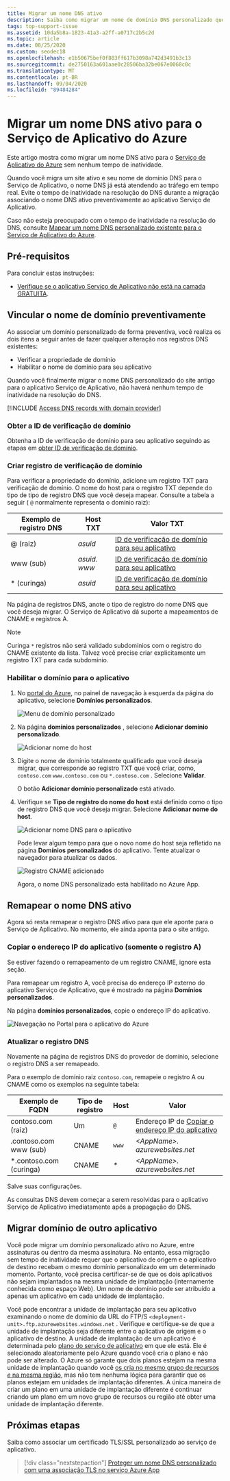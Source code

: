 ```yaml
---
title: Migrar um nome DNS ativo
description: Saiba como migrar um nome de domínio DNS personalizado que já está atribuído a um site ativo ao Serviço de Aplicativo do Azure sem nenhum tempo de inatividade.
tags: top-support-issue
ms.assetid: 10da5b8a-1823-41a3-a2ff-a0717c2b5c2d
ms.topic: article
ms.date: 08/25/2020
ms.custom: seodec18
ms.openlocfilehash: e1b50675bef0f883ff617b3098a742d3491b3c13
ms.sourcegitcommit: de2750163a601aae0c28506ba32be067e0068c0c
ms.translationtype: MT
ms.contentlocale: pt-BR
ms.lasthandoff: 09/04/2020
ms.locfileid: "89484284"
---
```

# <a name="migrate-an-active-dns-name-to-azure-app-service"></a>Migrar um nome DNS ativo para o Serviço de Aplicativo do Azure

Este artigo mostra como migrar um nome DNS ativo para o [Serviço de Aplicativo do Azure](../app-service/overview.md) sem nenhum tempo de inatividade.

Quando você migra um site ativo e seu nome de domínio DNS para o Serviço de Aplicativo, o nome DNS já está atendendo ao tráfego em tempo real. Evite o tempo de inatividade na resolução do DNS durante a migração associando o nome DNS ativo preventivamente ao aplicativo Serviço de Aplicativo.

Caso não esteja preocupado com o tempo de inatividade na resolução do DNS, consulte [Mapear um nome DNS personalizado existente para o Serviço de Aplicativo do Azure](app-service-web-tutorial-custom-domain.md).

## <a name="prerequisites"></a>Pré-requisitos

Para concluir estas instruções:

- [Verifique se o aplicativo Serviço de Aplicativo não está na camada GRATUITA](app-service-web-tutorial-custom-domain.md#checkpricing).

## <a name="bind-the-domain-name-preemptively"></a>Vincular o nome de domínio preventivamente

Ao associar um domínio personalizado de forma preventiva, você realiza os dois itens a seguir antes de fazer qualquer alteração nos registros DNS existentes:

- Verificar a propriedade de domínio
- Habilitar o nome de domínio para seu aplicativo

Quando você finalmente migrar o nome DNS personalizado do site antigo para o aplicativo Serviço de Aplicativo, não haverá nenhum tempo de inatividade na resolução do DNS.

[!INCLUDE [Access DNS records with domain provider](../../includes/app-service-web-access-dns-records.md)]

### <a name="get-domain-verification-id"></a>Obter a ID de verificação de domínio

Obtenha a ID de verificação de domínio para seu aplicativo seguindo as etapas em [obter ID de verificação de domínio](app-service-web-tutorial-custom-domain.md#get-a-domain-verification-id).

### <a name="create-domain-verification-record"></a>Criar registro de verificação de domínio

Para verificar a propriedade do domínio, adicione um registro TXT para verificação de domínio. O nome do host para o registro TXT depende do tipo de tipo de registro DNS que você deseja mapear. Consulte a tabela a seguir ( `@` normalmente representa o domínio raiz):

| Exemplo de registro DNS | Host TXT | Valor TXT |
| - | - | - |
| \@ (raiz) | _asuid_ | [ID de verificação de domínio para seu aplicativo](app-service-web-tutorial-custom-domain.md#get-a-domain-verification-id) |
| www (sub) | _asuid. www_ | [ID de verificação de domínio para seu aplicativo](app-service-web-tutorial-custom-domain.md#get-a-domain-verification-id) |
| \* (curinga) | _asuid_ | [ID de verificação de domínio para seu aplicativo](app-service-web-tutorial-custom-domain.md#get-a-domain-verification-id) |

Na página de registros DNS, anote o tipo de registro do nome DNS que você deseja migrar. O Serviço de Aplicativo dá suporte a mapeamentos de CNAME e registros A.

> [!NOTE]
> Curinga `*` registros não será validado subdomínios com o registro do CNAME existente da lista. Talvez você precise criar explicitamente um registro TXT para cada subdomínio.

### <a name="enable-the-domain-for-your-app"></a>Habilitar o domínio para o aplicativo

1. No [portal do Azure](https://portal.azure.com), no painel de navegação à esquerda da página do aplicativo, selecione **Domínios personalizados**. 

    ![Menu de domínio personalizado](./media/app-service-web-tutorial-custom-domain/custom-domain-menu.png)

1. Na página **domínios personalizados** , selecione **Adicionar domínio personalizado**.

    ![Adicionar nome do host](./media/app-service-web-tutorial-custom-domain/add-host-name-cname.png)

1. Digite o nome de domínio totalmente qualificado que você deseja migrar, que corresponde ao registro TXT que você criar, como, `contoso.com` `www.contoso.com` ou `*.contoso.com` . Selecione **Validar**.

    O botão **Adicionar domínio personalizado** está ativado. 

1. Verifique se **Tipo de registro do nome do host** está definido como o tipo de registro DNS que você deseja migrar. Selecione **Adicionar nome do host**.

    ![Adicionar nome DNS para o aplicativo](./media/app-service-web-tutorial-custom-domain/validate-domain-name-cname.png)

    Pode levar algum tempo para que o novo nome do host seja refletido na página **Domínios personalizados** do aplicativo. Tente atualizar o navegador para atualizar os dados.

    ![Registro CNAME adicionado](./media/app-service-web-tutorial-custom-domain/cname-record-added.png)

    Agora, o nome DNS personalizado está habilitado no Azure App. 

## <a name="remap-the-active-dns-name"></a>Remapear o nome DNS ativo

Agora só resta remapear o registro DNS ativo para que ele aponte para o Serviço de Aplicativo. No momento, ele ainda aponta para o site antigo.

<a name="info"></a>

### <a name="copy-the-apps-ip-address-a-record-only"></a>Copiar o endereço IP do aplicativo (somente o registro A)

Se estiver fazendo o remapeamento de um registro CNAME, ignore esta seção. 

Para remapear um registro A, você precisa do endereço IP externo do aplicativo Serviço de Aplicativo, que é mostrado na página **Domínios personalizados**.

Na página **domínios personalizados**, copie o endereço IP do aplicativo.

![Navegação no Portal para o aplicativo do Azure](./media/app-service-web-tutorial-custom-domain/mapping-information.png)

### <a name="update-the-dns-record"></a>Atualizar o registro DNS

Novamente na página de registros DNS do provedor de domínio, selecione o registro DNS a ser remapeado.

Para o exemplo de domínio raiz `contoso.com`, remapeie o registro A ou CNAME como os exemplos na seguinte tabela: 

| Exemplo de FQDN | Tipo de registro | Host | Valor |
| - | - | - | - |
| contoso.com (raiz) | Um | `@` | Endereço IP de [Copiar o endereço IP do aplicativo](#info) |
| \.contoso.com www (sub) | CNAME | `www` | _&lt;AppName>. azurewebsites.net_ |
| \*.contoso.com (curinga) | CNAME | _\*_ | _&lt;AppName>. azurewebsites.net_ |

Salve suas configurações.

As consultas DNS devem começar a serem resolvidas para o aplicativo Serviço de Aplicativo imediatamente após a propagação do DNS.

## <a name="migrate-domain-from-another-app"></a>Migrar domínio de outro aplicativo

Você pode migrar um domínio personalizado ativo no Azure, entre assinaturas ou dentro da mesma assinatura. No entanto, essa migração sem tempo de inatividade requer que o aplicativo de origem e o aplicativo de destino recebam o mesmo domínio personalizado em um determinado momento. Portanto, você precisa certificar-se de que os dois aplicativos não sejam implantados na mesma unidade de implantação (internamente conhecida como espaço Web). Um nome de domínio pode ser atribuído a apenas um aplicativo em cada unidade de implantação.

Você pode encontrar a unidade de implantação para seu aplicativo examinando o nome de domínio da URL do FTP/S `<deployment-unit>.ftp.azurewebsites.windows.net` . Verifique e certifique-se de que a unidade de implantação seja diferente entre o aplicativo de origem e o aplicativo de destino. A unidade de implantação de um aplicativo é determinada pelo [plano do serviço de aplicativo](overview-hosting-plans.md) em que ele está. Ele é selecionado aleatoriamente pelo Azure quando você cria o plano e não pode ser alterado. O Azure só garante que dois planos estejam na mesma unidade de implantação quando você [os cria no mesmo grupo de recursos *e* na mesma região](app-service-plan-manage.md#create-an-app-service-plan), mas não tem nenhuma lógica para garantir que os planos estejam em unidades de implantação diferentes. A única maneira de criar um plano em uma unidade de implantação diferente é continuar criando um plano em um novo grupo de recursos ou região até obter uma unidade de implantação diferente.

## <a name="next-steps"></a>Próximas etapas

Saiba como associar um certificado TLS/SSL personalizado ao serviço de aplicativo.

> [!div class="nextstepaction"]
> [Proteger um nome DNS personalizado com uma associação TLS no serviço Azure App](configure-ssl-bindings.md)
